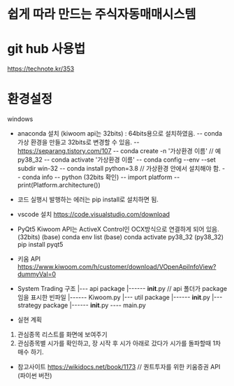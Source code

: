 # 쉽게 따라 만드는 주식자동매매시스템

# git hub 사용법
https://technote.kr/353


# 환경설정
windows 
- anaconda 설치 (kiwoom api는 32bits) : 64bits용으로 설치하였음. 
-- conda 가상 환경을 만들고 32bits로 변경할 수 있음. 
-- https://separang.tistory.com/107 
-- conda create -n '가상환경 이름'  // 예 py38_32
-- conda activate '가상환경 이름'
-- conda config --env --set subdir win-32
-- conda install python=3.8        // 가상환경 안에서 설치해야 함. 
-- conda info
-- python (32bits 확인)
-- import platform
-- print(Platform.architecture())
- 코드 실행시 발행하는 에러는 pip install로 설치하면 됨. 

- vscode 설치
https://code.visualstudio.com/download

- PyQt5
Kiwoom API는 ActiveX Control인 OCX방식으로 연결하게 되어 있음. (32bits)
(base) conda env list
(base) conda activate py38_32
(py38_32) pip install pyqt5 

- 키움 API 
https://www.kiwoom.com/h/customer/download/VOpenApiInfoView?dummyVal=0


- System Trading 구조
|--- api package
|------ __init__.py  // api 폴더가 package임을 표시한 빈파일
|------ Kiwoom.py 
|--- util package
|------ __init__.py
|--- strategy package
|------ __init__.py
---- main.py


- 실현 계획
1) 관심종목 리스트를 화면에 보여주기
2) 관심종목별 시가를 확인하고, 장 시작 후 시가 아래로 갔다가 시가를 돌파할때 1차 매수 하기. 



- 참고사이트
https://wikidocs.net/book/1173  // 퀀트투자를 위한 키움증권 API (파이썬 버전)

